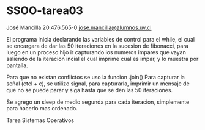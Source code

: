 # SSOO-tarea03
José Mancilla 20.476.565-0 jose.mancilla@alumnos.uv.cl

El programa inicia declarando las variables de control para el while, el cual se encargara de dar las 50 iteraciones en la sucesion de fibonacci, para luego en un proceso hijo ir capturando los numeros impares que vayan saliendo de la iteracion incial el cual imprime cual es impar, y lo muestra por pantalla.

Para que no existan conflictos se uso la funcion .join()
Para capturar la señal (ctcl + c), se utilizo signal, para capturarla, imprimir un mensaje de que no se puede parar y siga hasta que se den las 50 iteraciones.

Se agrego un sleep de medio segunda para cada iteracion, simplemente para hacerlo mas ordenado.


Tarea Sistemas Operativos
